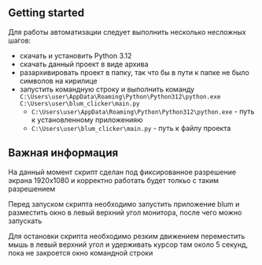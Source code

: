## Getting started

Для работы автоматизации следует выполнить несколько несложных шагов:
- скачать и установить Python 3.12
- скачать данный проект в виде архива
- разархивировать проект в папку, так что бы в пути к папке не было символов на кирилице
- запустить командную строку и выполнить команду ```C:\Users\user\AppData\Roaming\Python\Python312\python.exe C:\Users\user\blum_clicker\main.py``` 
  - ```C:\Users\user\AppData\Roaming\Python\Python312\python.exe``` - путь к установленному приложенияю
  - ```C:\Users\user\blum_clicker\main.py``` - путь к файлу проекта

## Важная информация
На данный момент скрипт сделан под фиксированное разрешение экрана 1920х1080 
и корректно работать будет толкьо с таким разрешением

Перед запуском скрипта необходимо запустить приложение blum и разместить окно в 
левый верхний угол монитора, после чего можно запускать

Для остановки скрипта необходимо резким движением переместить мышь в левый верхний
угол и удерживать курсор там около 5 секунд, пока не закроется окно командной строки
